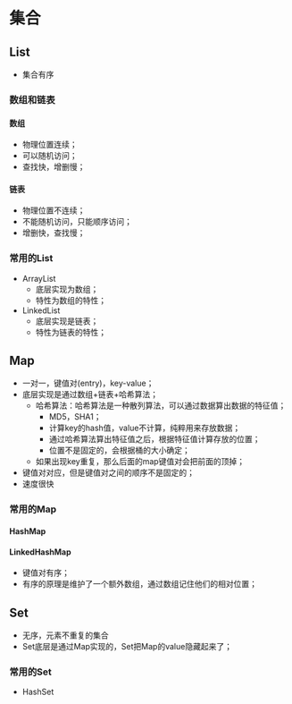 # 集合

## List

- 集合有序

### 数组和链表

#### 数组

- 物理位置连续；
- 可以随机访问；
- 查找快，增删慢；

#### 链表

- 物理位置不连续；
- 不能随机访问，只能顺序访问；
- 增删快，查找慢；

### 常用的List

- ArrayList
  - 底层实现为数组；
  - 特性为数组的特性；
- LinkedList
  - 底层实现是链表；
  - 特性为链表的特性；

## Map

- 一对一，键值对(entry)，key-value；
- 底层实现是通过数组+链表+哈希算法；
  - 哈希算法：哈希算法是一种散列算法，可以通过数据算出数据的特征值；
    - MD5，SHA1；
    - 计算key的hash值，value不计算，纯粹用来存放数据；
    - 通过哈希算法算出特征值之后，根据特征值计算存放的位置；
    - 位置不是固定的，会根据桶的大小确定；
  - 如果出现key重复，那么后面的map键值对会把前面的顶掉；
- 键值对对应，但是键值对之间的顺序不是固定的；
- 速度很快

### 常用的Map

#### HashMap

#### LinkedHashMap

- 键值对有序；
- 有序的原理是维护了一个额外数组，通过数组记住他们的相对位置；

## Set

- 无序，元素不重复的集合
- Set底层是通过Map实现的，Set把Map的value隐藏起来了；

### 常用的Set

- HashSet

